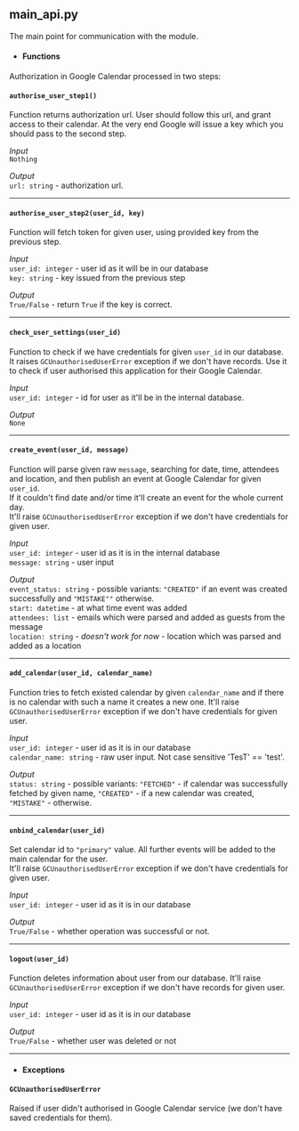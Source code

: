 ## main_api.py

The main point for communication with the module.  

- #### Functions

Authorization in Google Calendar processed in two steps:

#### `authorise_user_step1()`  
Function returns authorization url. User should follow this url, and 
grant access to their calendar. At the very end Google will issue a key 
which you should pass to the second step.
 
 *Input*  
 `Nothing`   
  
 *Output*  
`url: string` - authorization url.
 ___  
#### `authorise_user_step2(user_id, key)`  
Function will fetch token for given user, using provided key from the previous step.
  
 *Input*  
`user_id: integer` - user id as it will be in our database  
`key: string` - key issued from the previous step

*Output*  
`True/False` - return `True` if the key is correct.
___
#### `check_user_settings(user_id)`  
Function to check if we have credentials for given `user_id` in our database.
It raises `GCUnauthorisedUserError` exception if we don't have records. Use it to check if user authorised
this application for their Google Calendar.

*Input*  
`user_id: integer` - id for user as it'll be in the internal database.

*Output*  
`None`
___

#### `create_event(user_id, message)`  
Function will parse given raw `message`, searching for date, time, attendees and location,
and then publish an event at Google Calendar for given `user_id`.  
If it couldn't find date and/or time it'll create an event for the whole current day.  
It'll raise `GCUnauthorisedUserError` exception if we don't have credentials for given user.  

*Input*  
`user_id: integer` - user id as it is in the internal database  
`message: string` - user input

*Output*  
`event_status: string` - possible variants: `"CREATED"` if an event 
was created successfully and `"MISTAKE""` otherwise.  
`start: datetime` - at what time event was added  
`attendees: list` - emails which were parsed and added as guests from the message  
`location: string` - *doesn't work for now* - location which was parsed and added as a location
___
#### `add_calendar(user_id, calendar_name)`  
Function tries to fetch existed calendar by given `calendar_name` and if there is
no calendar with such a name it creates a new one.
It'll raise `GCUnauthorisedUserError` exception if we don't have credentials for given user.  

*Input*  
`user_id: integer` - user id as it is in our database  
`calendar_name: string` - raw user input. Not case sensitive 'TesT' == 'test'.

*Output*  
`status: string` - possible variants: `"FETCHED"` - if calendar was successfully fetched
by given name, `"CREATED"` - if a new calendar was created, `"MISTAKE"` - otherwise.

___
#### `unbind_calendar(user_id)`  
Set calendar id to `"primary"` value. All further events will be added to the main
calendar for the user.  
It'll raise `GCUnauthorisedUserError` exception if we don't have credentials for given user.  

*Input*  
`user_id: integer` - user id as it is in our database

*Output*  
`True/False` - whether operation was successful or not.

___
#### `logout(user_id)`  
Function deletes information about user from our database. It'll raise `GCUnauthorisedUserError` 
exception if we don't have records for given user.  
   
*Input*  
`user_id: integer` - user id as it is in our database

*Output*  
`True/False` - whether user was deleted or not

___
- #### Exceptions

#### `GCUnauthorisedUserError`
Raised if user didn't authorised in Google Calendar service (we don't have
saved credentials for them).
